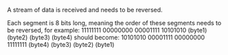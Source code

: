 A stream of data is received and needs to be reversed.

Each segment is 8 bits long, meaning the order of these segments needs to be reversed, for example:
11111111 00000000 00001111 10101010
(byte1) (byte2) (byte3) (byte4)
should become:
10101010 00001111 00000000 11111111
(byte4) (byte3) (byte2) (byte1)
